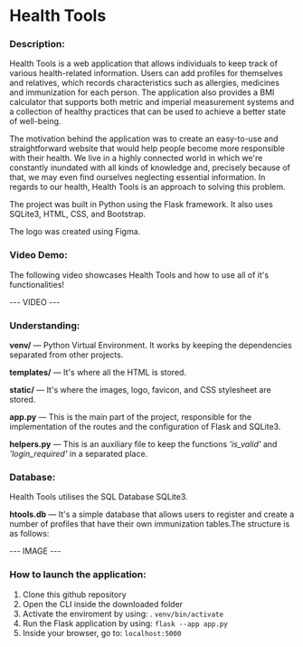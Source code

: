 # Health Tools

### Description:

Health Tools is a web application that allows individuals to keep track of various health-related information. Users can add profiles for themselves and relatives, which records characteristics such as allergies, medicines and immunization for each person. The application also provides a BMI calculator that supports both metric and imperial measurement systems and a collection of healthy practices that can be used to achieve a better state of well-being.

The motivation behind the application was to create an easy-to-use and straightforward website that would help people become more responsible with their health. We live in a highly connected world in which we're constantly inundated with all kinds of knowledge and, precisely because of that, we may even find ourselves neglecting essential information. In regards to our health, Health Tools is an approach to solving this problem.

The project was built in Python using the Flask framework. It also uses SQLite3, HTML, CSS, and Bootstrap.

The logo was created using Figma.

### Video Demo:

The following video showcases Health Tools and how to use all of it's functionalities! 

--- VIDEO ---

### Understanding:

**venv/** — Python Virtual Environment. It works by keeping the dependencies separated from other projects.

**templates/** — It's where all the HTML is stored. 

**static/** — It's where the images, logo, favicon, and CSS stylesheet are stored.

**app.py** — This is the main part of the project, responsible for the implementation of the routes and the configuration of Flask and SQLite3.

**helpers.py** — This is an auxiliary file to keep the functions _'is_valid'_ and _'login_required'_ in a separated place.

### Database:
Health Tools utilises the SQL Database SQLite3.

**htools.db** — It's a simple database that allows users to register and create a number of profiles that have their own immunization tables.The structure is as follows:

 --- IMAGE ---

### How to launch the application:

1) Clone this github repository
2) Open the CLI inside the downloaded folder
3) Activate the enviroment by using: . `venv/bin/activate`
4) Run the Flask application by using: `flask --app app.py`
5) Inside your browser, go to: `localhost:5000`
